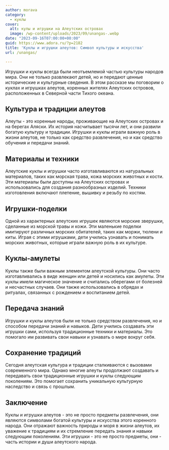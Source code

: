 ```yaml
---
author: morava
category:
  - куклы
cover:
  alt: кулы и игрушки на Алеутских островах
  image: /wp-content/uploads/2023/09/unangas-.webp
date: "2023-09-16T07:00:00+00:00"
guid: https://www.adora.ru/?p=2182
title: 'Куклы и игрушки алеутов: Символ культуры и искусства'
url: /unangas/

---
```

Игрушки и куклы всегда были неотъемлемой частью культуры народов мира. Они не только развлекают детей, но и передают ценные исторические и культурные сведения. В этом рассказе мы поговорим о куклах и игрушках алеутов, коренных жителях Алеутских островов, расположенных в Северной части Тихого океана.

## **Культура и традиции алеутов**

Алеуты \- это коренные народы, проживающие на Алеутских островах и на берегах Аляски. Их история насчитывает тысячи лет, и они развили богатую культуру и традиции. Игрушки и куклы играли важную роль в жизни алеутов, не только как средство развлечения, но и как средство обучения и передачи знаний.

## **Материалы и техники**

Алеутские куклы и игрушки часто изготавливаются из натуральных материалов, таких как морская трава, кожа морских животных и кости. Эти материалы были доступны на Алеутских островах и использовались для создания разнообразных изделий. Техники изготовления включают плетение, вышивку и резьбу по костям.

## **Игрушки-поделки**

Одной из характерных алеутских игрушек являются морские зверушки, сделанные из морской травы и кожи. Эти маленькие поделки имитируют различных морских обитателей, таких как моржи, тюлени и киты. Играя с этими игрушками, дети учились узнавать и понимать морских животных, которые играли важную роль в их культуре.

## **Куклы-амулеты**

Куклы также были важным элементом алеутской культуры. Они часто изготавливались в виде женщин или детей и носились как амулеты. Эти куклы имели магическое значение и считались оберегами от болезней и несчастных случаев. Они также использовались в обрядах и ритуалах, связанных с рождением и воспитанием детей.

## **Передача знаний**

Игрушки и куклы алеутов были не только средством развлечения, но и способом передачи знаний и навыков. Дети учились создавать эти игрушки сами, используя традиционные техники и материалы. Это помогало им развивать свои навыки и узнавать о мире вокруг себя.

## **Сохранение традиций**

Сегодня алеутская культура и традиции сталкиваются с вызовами современного мира. Однако многие алеуты продолжают создавать и передавать свои традиционные игрушки и куклы следующим поколениям. Это помогает сохранить уникальную культурную наследство и связь с прошлым.

## **Заключение**

Куклы и игрушки алеутов \- это не просто предметы развлечения, они являются символами богатой культуры и искусства этого коренного народа. Они отражают важность природы и моря в жизни алеутов, их уважение к традициям и их стремление передать знания и навыки следующим поколениям. Эти игрушки \- это не просто предметы, они \- часть истории и души алеутского народа.
